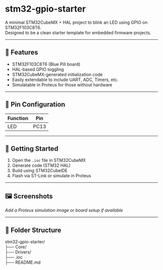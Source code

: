 # stm32-gpio-starter

A minimal STM32CubeMX + HAL project to blink an LED using GPIO on STM32F103C8T6.  
Designed to be a clean starter template for embedded firmware projects.

---

## 🔧 Features

- STM32F103C8T6 (Blue Pill board)
- HAL-based GPIO toggling
- STM32CubeMX-generated initialization code
- Easily extendable to include UART, ADC, Timers, etc.
- Simulatable in Proteus for those without hardware

---

## 📌 Pin Configuration

| Function | Pin       |
|----------|-----------|
| LED      | PC13      |

---

## 🚀 Getting Started

1. Open the `.ioc` file in STM32CubeMX
2. Generate code (STM32 HAL)
3. Build using STM32CubeIDE
4. Flash via ST-Link or simulate in Proteus

---

## 🖼️ Screenshots

_Add a Proteus simulation image or board setup if available_

---

## 📂 Folder Structure

stm32-gpio-starter/<br>
├── Core/<br>
├── Drivers/<br>
├── .ioc<br>
├── README.md<br>
